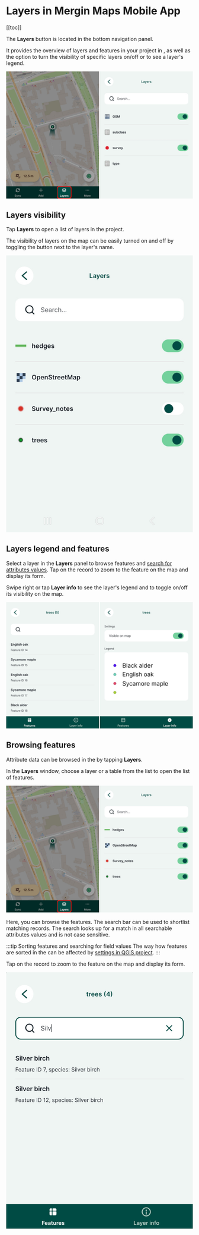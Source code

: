 # Layers in Mergin Maps Mobile App
[[toc]]

The **Layers** button is located in the bottom navigation panel. 

It provides the overview of layers and features in your <MainPlatformNameLink /> project in <MobileAppName />, as well as the option to turn the visibility of specific layers on/off or to see a layer's legend.

![Layers in Mergin Maps mobile app](../../layer/non-spatial-data/mobile-app-non-spatial-layers.jpg "Layers in Mergin Maps mobile app")

## Layers visibility

Tap **Layers** to open a list of layers in the project.

The visibility of layers on the map can be easily turned on and off by toggling the button next to the layer's name.

![Mergin Maps mobile app Layers visibility](./mobile-app-layers-off.jpg "Mergin Maps mobile app Layers visibility")

## Layers legend and features
Select a layer in the **Layers** panel to browse features and [search for attributes values](../../gis/search_data/#searching-for-values-in-mergin-maps-mobile-app). Tap on the record to zoom to the feature on the map and display its form.

Swipe right or tap **Layer info** to see the layer's legend and to toggle on/off its visibility on the map.

![Mergin Maps mobile app Layers legend and features](./mobile-app-layers.jpg "Layers legend and features")

## Browsing features
Attribute data can be browsed in the <MobileAppNameShort /> by tapping **Layers**. 

In the **Layers** window, choose a layer or a table from the list to open the list of features.

![Layers overview in Mergin Maps mobile app](../mobile-app-ui/mobile-app-layers.jpg "Layers overview in Mergin Maps mobile app")

Here, you can browse the features. The search bar can be used to shortlist matching records. The search looks up for a match in all searchable attributes values and is not case sensitive.

:::tip Sorting features and searching for field values
The way how features are sorted in the <MobileAppNameShort /> can be affected by [settings in QGIS project](../../gis/search_data/).
:::

Tap on the record to zoom to the feature on the map and display its form.

![Mergin Maps mobile app browse data](./mobile-app-search-data.jpg "Mergin Maps mobile app browse data")


